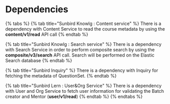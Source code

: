 # Dependencies



{% tabs %}
{% tab title="Sunbird Knowlg : Content service" %}
There is a dependency with Content Service to read the course metadata by using the **content/v1/read** API call
{% endtab %}

{% tab title="Sunbird Knowlg : Search service" %}
There is a dependency with Search Service in order to perform composite search by using the **composite/v3/search** API call. Search will be performed on the Elastic Search database
{% endtab %}

{% tab title="Sunbird Inquiry" %}
There is a dependency with Inquiry for fetching the metadata of QuestionSet.
{% endtab %}

{% tab title="Sunbird Lern : User&Org Service" %}
There is a dependency with User and Org Service to fetch user information for validating the Batch creator and Mentor (**user/v1/read**)
{% endtab %}
{% endtabs %}



